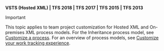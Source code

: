 
<p><b>VSTS (Hosted XML) | TFS 2018 | TFS 2017 | TFS 2015 | TFS 2013</b></p>

>[!IMPORTANT]  
>This topic applies to team project customization for Hosted XML and On-premises XML process models. For the Inheritance process model, see [Customize a process](../customize/process/customize-process.md). For an overview of process models, see [Customize your work tracking experience](../customize/customize-work.md).  


